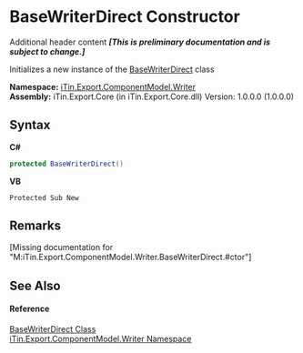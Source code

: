 # BaseWriterDirect Constructor 
Additional header content _**\[This is preliminary documentation and is subject to change.\]**_

Initializes a new instance of the <a href="719e7011-f7c4-1416-d878-ef7a603e3033">BaseWriterDirect</a> class

**Namespace:**&nbsp;<a href="37973b78-6b66-1218-9d7d-14680ab2aeda">iTin.Export.ComponentModel.Writer</a><br />**Assembly:**&nbsp;iTin.Export.Core (in iTin.Export.Core.dll) Version: 1.0.0.0 (1.0.0.0)

## Syntax

**C#**<br />
``` C#
protected BaseWriterDirect()
```

**VB**<br />
``` VB
Protected Sub New
```


## Remarks
\[Missing <remarks> documentation for "M:iTin.Export.ComponentModel.Writer.BaseWriterDirect.#ctor"\]

## See Also


#### Reference
<a href="719e7011-f7c4-1416-d878-ef7a603e3033">BaseWriterDirect Class</a><br /><a href="37973b78-6b66-1218-9d7d-14680ab2aeda">iTin.Export.ComponentModel.Writer Namespace</a><br />